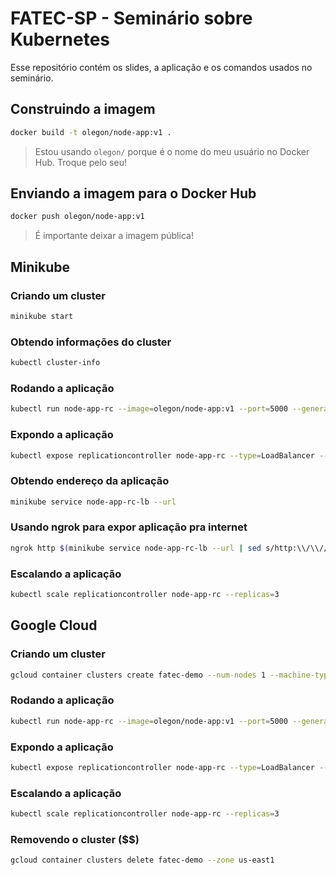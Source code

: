 # FATEC-SP - Seminário sobre Kubernetes

Esse repositório contém os slides, a aplicação e os comandos usados no seminário.

## Construindo a imagem

```bash
docker build -t olegon/node-app:v1 .
```

> Estou usando `olegon/` porque é o nome do meu usuário no Docker Hub. Troque pelo seu!

## Enviando a imagem para o Docker Hub

```bash
docker push olegon/node-app:v1
```

> É importante deixar a imagem pública!

## Minikube

### Criando um cluster

```bash
minikube start
```

### Obtendo informações do cluster

```bash
kubectl cluster-info
```

### Rodando a aplicação

```bash
kubectl run node-app-rc --image=olegon/node-app:v1 --port=5000 --generator=run/v1
```

### Expondo a aplicação

```bash
kubectl expose replicationcontroller node-app-rc --type=LoadBalancer --name=node-app-rc-lb
```

### Obtendo endereço da aplicação

```bash
minikube service node-app-rc-lb --url
```

### Usando ngrok para expor aplicação pra internet

```bash
ngrok http $(minikube service node-app-rc-lb --url | sed s/http:\\/\\///)
```

### Escalando a aplicação

```bash
kubectl scale replicationcontroller node-app-rc --replicas=3
```

## Google Cloud

### Criando um cluster

```bash
gcloud container clusters create fatec-demo --num-nodes 1 --machine-type n1-standard-1 --region us-east1
```

### Rodando a aplicação

```bash
kubectl run node-app-rc --image=olegon/node-app:v1 --port=5000 --generator=run/v1
```

### Expondo a aplicação

```bash
kubectl expose replicationcontroller node-app-rc --type=LoadBalancer --name=node-app-rc-lb
```

### Escalando a aplicação

```bash
kubectl scale replicationcontroller node-app-rc --replicas=3
```

### Removendo o cluster ($$)

```bash
gcloud container clusters delete fatec-demo --zone us-east1
```
